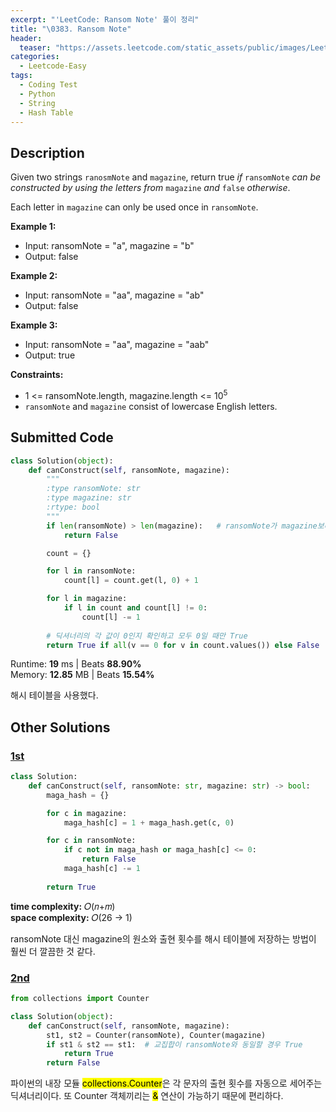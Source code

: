 ```yaml
---
excerpt: "'LeetCode: Ransom Note' 풀이 정리"
title: "\0383. Ransom Note"
header:
  teaser: "https://assets.leetcode.com/static_assets/public/images/LeetCode_Sharing.png"
categories:
  - Leetcode-Easy
tags:
  - Coding Test
  - Python
  - String
  - Hash Table
---
```


## <i class="fa-solid fa-file-lines"></i> Description

Given two strings `ranosmNote` and `magazine`, return true *if* `ransomNote` *can be constructed by using the letters from* `magazine` *and* `false` *otherwise*.

Each letter in `magazine` can only be used once in `ransomNote`.

**Example 1:**

- Input: ransomNote = "a", magazine = "b"
- Output: false

**Example 2:**

- Input: ransomNote = "aa", magazine = "ab"
- Output: false

**Example 3:**

- Input: ransomNote = "aa", magazine = "aab"
- Output: true

**Constraints:**

- 1 <= ransomNote.length, magazine.length <= 10<sup>5</sup>
- `ransomNote` and `magazine` consist of lowercase English letters.

## <i class="fa-solid fa-cloud-arrow-up"></i> Submitted Code

```python
class Solution(object):
    def canConstruct(self, ransomNote, magazine):
        """
        :type ransomNote: str
        :type magazine: str
        :rtype: bool
        """
        if len(ransomNote) > len(magazine):   # ransomNote가 magazine보다 길다면 바로 False
            return False

        count = {}

        for l in ransomNote:
            count[l] = count.get(l, 0) + 1

        for l in magazine:
            if l in count and count[l] != 0:
                count[l] -= 1
        
        # 딕셔너리의 각 값이 0인지 확인하고 모두 0일 때만 True
        return True if all(v == 0 for v in count.values()) else False
```
<i class="fa-solid fa-clock"></i> Runtime: **19** ms \| Beats **88.90%**    
<i class="fa-solid fa-memory"></i> Memory: **12.85** MB \| Beats **15.54%**

해시 테이블을 사용했다.

## <i class="fa-solid fa-flask"></i> Other Solutions

### <a href="https://leetcode.com/problems/ransom-note/solutions/6743962/video-counting-each-character-2-solution-3x0h/" target="_blank">1st</a>

```python
class Solution:
    def canConstruct(self, ransomNote: str, magazine: str) -> bool:
        maga_hash = {}

        for c in magazine:
            maga_hash[c] = 1 + maga_hash.get(c, 0)

        for c in ransomNote:
            if c not in maga_hash or maga_hash[c] <= 0:
                return False
            maga_hash[c] -= 1
        
        return True
```
<i class="fa-solid fa-clock"></i> **time complexity:**  𝑂(𝑛+𝑚)   
<i class="fa-solid fa-memory"></i> **space complexity:** 𝑂(26 → 1)           

ransomNote 대신 magazine의 원소와 출현 횟수를 해시 테이블에 저장하는 방법이 훨씬 더 깔끔한 것 같다.

### <a href="https://leetcode.com/problems/ransom-note/solutions/2500721/very-easy-100-fully-explained-c-java-python-python3/?envType=problem-list-v2&envId=2s2fta2m" target="_blank">2nd</a>

```python
from collections import Counter

class Solution(object):
    def canConstruct(self, ransomNote, magazine):
        st1, st2 = Counter(ransomNote), Counter(magazine)
        if st1 & st2 == st1:  # 교집합이 ransomNote와 동일할 경우 True
            return True
        return False
```
파이썬의 내장 모듈 <mark>collections.Counter</mark>은 각 문자의 출현 횟수를 자동으로 세어주는 딕셔너리이다. 또 Counter 객체끼리는 <mark>&</mark> 연산이 가능하기 때문에 편리하다.